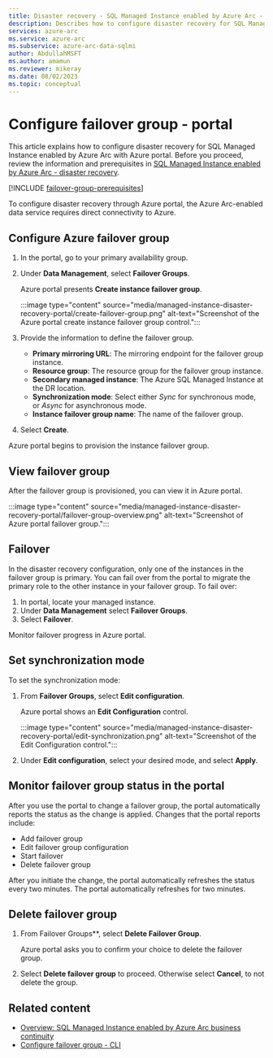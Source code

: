 ```yaml
---
title: Disaster recovery - SQL Managed Instance enabled by Azure Arc - portal
description: Describes how to configure disaster recovery for SQL Managed Instance enabled by Azure Arc in the portal
services: azure-arc
ms.service: azure-arc
ms.subservice: azure-arc-data-sqlmi
author: AbdullahMSFT
ms.author: amamun
ms.reviewer: mikeray
ms.date: 08/02/2023
ms.topic: conceptual
---
```


# Configure failover group - portal

This article explains how to configure disaster recovery for SQL Managed Instance enabled by Azure Arc with Azure portal. Before you proceed, review the information and prerequisites in [SQL Managed Instance enabled by Azure Arc - disaster recovery](managed-instance-disaster-recovery.md).

[!INCLUDE [failover-group-prerequisites](includes/failover-group-prerequisites.md)]

To configure disaster recovery through Azure portal, the Azure Arc-enabled data service requires direct connectivity to Azure.

## Configure Azure failover group

1. In the portal, go to your primary availability group.
1. Under **Data Management**, select **Failover Groups**.

    Azure portal presents **Create instance failover group**. 

    :::image type="content" source="media/managed-instance-disaster-recovery-portal/create-failover-group.png" alt-text="Screenshot of the Azure portal create instance failover group control.":::

1. Provide the information to define the failover group.

   * **Primary mirroring URL**: The mirroring endpoint for the failover group instance.
   * **Resource group**: The resource group for the failover group instance.
   * **Secondary managed instance**: The Azure SQL Managed Instance at the DR location.
   * **Synchronization mode**: Select either *Sync* for synchronous mode, or *Async* for asynchronous mode.
   * **Instance failover group name**: The name of the failover group.
  
1. Select **Create**.

Azure portal begins to provision the instance failover group.

## View failover group

After the failover group is provisioned, you can view it in Azure portal.

:::image type="content" source="media/managed-instance-disaster-recovery-portal/failover-group-overview.png" alt-text="Screenshot of Azure portal failover group.":::

## Failover

In the disaster recovery configuration, only one of the instances in the failover group is primary. You can fail over from the portal to migrate the primary role to the other instance in your failover group. To fail over:

1. In portal, locate your managed instance.
1. Under **Data Management** select **Failover Groups**.
1. Select **Failover**.

Monitor failover progress in Azure portal.

## Set synchronization mode

To set the synchronization mode:

1. From **Failover Groups**, select **Edit configuration**. 

   Azure portal shows an **Edit Configuration** control.

   :::image type="content" source="media/managed-instance-disaster-recovery-portal/edit-synchronization.png" alt-text="Screenshot of the Edit Configuration control.":::

1. Under **Edit configuration**, select your desired mode, and select **Apply**.

## Monitor failover group status in the portal

After you use the portal to change a failover group, the portal automatically reports the status as the change is applied. Changes that the portal reports include:

- Add failover group
- Edit failover group configuration
- Start failover
- Delete failover group

After you initiate the change, the portal automatically refreshes the status every two minutes. The portal automatically refreshes for two minutes. 

## Delete failover group

1. From Failover Groups**, select **Delete Failover Group**.

   Azure portal asks you to confirm your choice to delete the failover group.

1. Select **Delete failover group** to proceed. Otherwise select **Cancel**, to not delete the group.


## Related content

- [Overview: SQL Managed Instance enabled by Azure Arc business continuity](managed-instance-business-continuity-overview.md)
- [Configure failover group - CLI](managed-instance-disaster-recovery-cli.md)
